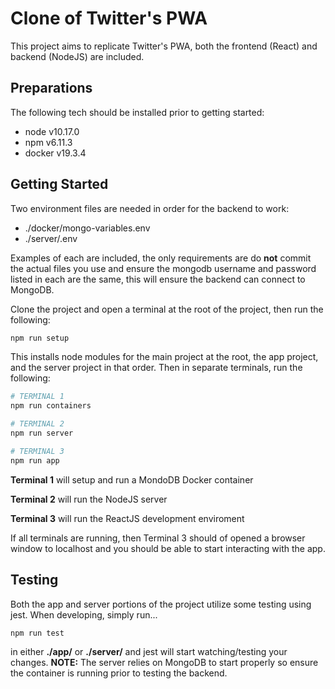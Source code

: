 # Clone of Twitter's PWA

This project aims to replicate Twitter's PWA, both the frontend (React) and backend (NodeJS) are included.

## Preparations

The following tech should be installed prior to getting started:

* node v10.17.0
* npm v6.11.3
* docker v19.3.4

## Getting Started

Two environment files are needed in order for the backend to work:

* ./docker/mongo-variables.env
* ./server/.env

Examples of each are included, the only requirements are do **not** commit the actual files you use and ensure the mongodb username and password listed in each are the same, this will ensure the backend can connect to MongoDB.

Clone the project and open a terminal at the root of the project, then run the following:

```bash
npm run setup
```

This installs node modules for the main project at the root, the app project, and the server project in that order. Then in separate terminals, run the following:

```bash
# TERMINAL 1
npm run containers
```

```bash
# TERMINAL 2
npm run server
```

```bash
# TERMINAL 3
npm run app
```

**Terminal 1** will setup and run a MondoDB Docker container

**Terminal 2** will run the NodeJS server

**Terminal 3** will run the ReactJS development enviroment

If all terminals are running, then Terminal 3 should of opened a browser window to localhost and you should be able to start interacting with the app.

## Testing

Both the app and server portions of the project utilize some testing using jest. When developing, simply run...

```bash
npm run test
```
in either **./app/** or **./server/** and jest will start watching/testing your changes. **NOTE:** The server relies on MongoDB to start properly so ensure the container is running prior to testing the backend.